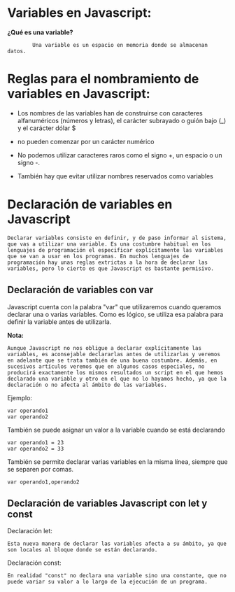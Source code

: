 # Variables en Javascript:

**¿Qué es una variable?**

            Una variable es un espacio en memoria donde se almacenan datos.
Reglas para el nombramiento de variables en Javascript:
====
- Los nombres de las variables han de construirse con caracteres alfanuméricos (números y letras), el carácter subrayado o guión bajo (_) y el carácter dólar $

- no pueden comenzar por un carácter numérico

- No podemos utilizar caracteres raros como el signo +, un espacio o un signo -.

- También hay que evitar utilizar nombres reservados como variables

Declaración de variables en Javascript
====

    Declarar variables consiste en definir, y de paso informar al sistema, que vas a utilizar una variable. Es una costumbre habitual en los lenguajes de programación el especificar explícitamente las variables que se van a usar en los programas. En muchos lenguajes de programación hay unas reglas extrictas a la hora de declarar las variables, pero lo cierto es que Javascript es bastante permisivo.

Declaración de variables con var
----

Javascript cuenta con la palabra "var" que utilizaremos cuando queramos declarar una o varias variables. Como es lógico, se utiliza esa palabra para definir la variable antes de utilizarla.

**Nota:**

    Aunque Javascript no nos obligue a declarar explícitamente las variables, es aconsejable declararlas antes de utilizarlas y veremos en adelante que se trata también de una buena costumbre. Además, en sucesivos artículos veremos que en algunos casos especiales, no producirá exactamente los mismos resultados un script en el que hemos declarado una variable y otro en el que no lo hayamos hecho, ya que la declaración o no afecta al ámbito de las variables.

Ejemplo:

    var operando1 
    var operando2
También se puede asignar un valor a la variable cuando se está declarando

    var operando1 = 23 
    var operando2 = 33

También se permite declarar varias variables en la misma línea, siempre que se separen por comas.

    var operando1,operando2

Declaración de variables Javascript con let y const
----
Declaración let:

    Esta nueva manera de declarar las variables afecta a su ámbito, ya que son locales al bloque donde se están declarando.

Declaración const:

    En realidad "const" no declara una variable sino una constante, que no puede variar su valor a lo largo de la ejecución de un programa.

